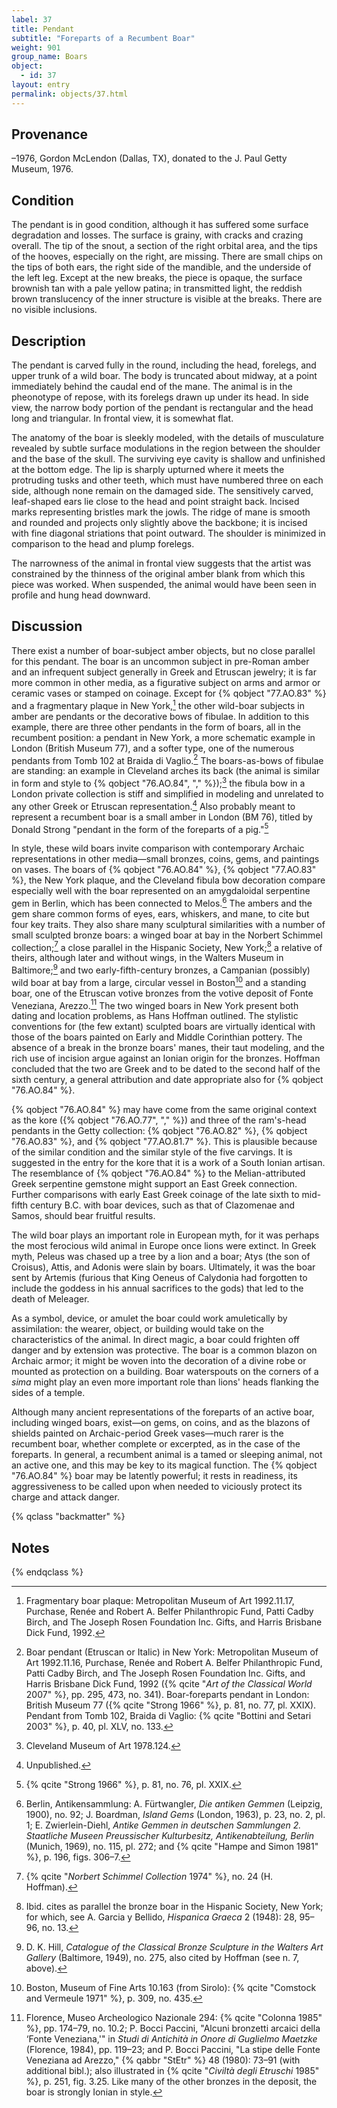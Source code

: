 ```yaml
---
label: 37
title: Pendant
subtitle: "Foreparts of a Recumbent Boar"
weight: 901
group_name: Boars
object:
  - id: 37
layout: entry
permalink: objects/37.html
---
```


## Provenance

–1976, Gordon McLendon (Dallas, TX), donated to the J. Paul Getty Museum, 1976.

## Condition

The pendant is in good condition, although it has suffered some surface degradation and losses. The surface is grainy, with cracks and crazing overall. The tip of the snout, a section of the right orbital area, and the tips of the hooves, especially on the right, are missing. There are small chips on the tips of both ears, the right side of the mandible, and the underside of the left leg. Except at the new breaks, the piece is opaque, the surface brownish tan with a pale yellow patina; in transmitted light, the reddish brown translucency of the inner structure is visible at the breaks. There are no visible inclusions.

## Description

The pendant is carved fully in the round, including the head, forelegs, and upper trunk of a wild boar. The body is truncated about midway, at a point immediately behind the caudal end of the mane. The animal is in the pheonotype of repose, with its forelegs drawn up under its head. In side view, the narrow body portion of the pendant is rectangular and the head long and triangular. In frontal view, it is somewhat flat.

The anatomy of the boar is sleekly modeled, with the details of musculature revealed by subtle surface modulations in the region between the shoulder and the base of the skull. The surviving eye cavity is shallow and unfinished at the bottom edge. The lip is sharply upturned where it meets the protruding tusks and other teeth, which must have numbered three on each side, although none remain on the damaged side. The sensitively carved, leaf-shaped ears lie close to the head and point straight back. Incised marks representing bristles mark the jowls. The ridge of mane is smooth and rounded and projects only slightly above the backbone; it is incised with fine diagonal striations that point outward. The shoulder is minimized in comparison to the head and plump forelegs.

The narrowness of the animal in frontal view suggests that the artist was constrained by the thinness of the original amber blank from which this piece was worked. When suspended, the animal would have been seen in profile and hung head downward.

## Discussion

There exist a number of boar-subject amber objects, but no close parallel for this pendant. The boar is an uncommon subject in pre-Roman amber and an infrequent subject generally in Greek and Etruscan jewelry; it is far more common in other media, as a figurative subject on arms and armor or ceramic vases or stamped on coinage. Except for {% qobject "77.AO.83" %} and a fragmentary plaque in New York,[^1] the other wild-boar subjects in amber are pendants or the decorative bows of fibulae. In addition to this example, there are three other pendants in the form of boars, all in the recumbent position: a pendant in New York, a more schematic example in London (British Museum 77), and a softer type, one of the numerous pendants from Tomb 102 at Braida di Vaglio.[^2] The boars-as-bows of fibulae are standing: an example in Cleveland arches its back (the animal is similar in form and style to {% qobject "76.AO.84", "," %});[^3] the fibula bow in a London private collection is stiff and simplified in modeling and unrelated to any other Greek or Etruscan representation.[^4] Also probably meant to represent a recumbent boar is a small amber in London (BM 76), titled by Donald Strong "pendant in the form of the foreparts of a pig."[^5]

In style, these wild boars invite comparison with contemporary Archaic representations in other media—small bronzes, coins, gems, and paintings on vases. The boars of {% qobject "76.AO.84" %}, {% qobject "77.AO.83" %}, the New York plaque, and the Cleveland fibula bow decoration compare especially well with the boar represented on an amygdaloidal serpentine gem in Berlin, which has been connected to Melos.[^6] The ambers and the gem share common forms of eyes, ears, whiskers, and mane, to cite but four key traits. They also share many sculptural similarities with a number of small sculpted bronze boars: a winged boar at bay in the Norbert Schimmel collection;[^7] a close parallel in the Hispanic Society, New York;[^8] a relative of theirs, although later and without wings, in the Walters Museum in Baltimore;[^9] and two early-fifth-century bronzes, a Campanian (possibly) wild boar at bay from a large, circular vessel in Boston[^10] and a standing boar, one of the Etruscan votive bronzes from the votive deposit of Fonte Veneziana, Arezzo.[^11] The two winged boars in New York present both dating and location problems, as Hans Hoffman outlined. The stylistic conventions for (the few extant) sculpted boars are virtually identical with those of the boars painted on Early and Middle Corinthian pottery. The absence of a break in the bronze boars' manes, their taut modeling, and the rich use of incision argue against an Ionian origin for the bronzes. Hoffman concluded that the two are Greek and to be dated to the second half of the sixth century, a general attribution and date appropriate also for {% qobject "76.AO.84" %}.

{% qobject "76.AO.84" %} may have come from the same original context as the kore ({% qobject "76.AO.77", "," %}) and three of the ram's-head pendants in the Getty collection: {% qobject "76.AO.82" %}, {% qobject "76.AO.83" %}, and {% qobject "77.AO.81.7" %}. This is plausible because of the similar condition and the similar style of the five carvings. It is suggested in the entry for the kore that it is a work of a South Ionian artisan. The resemblance of {% qobject "76.AO.84" %} to the Melian-attributed Greek serpentine gemstone might support an East Greek connection. Further comparisons with early East Greek coinage of the late sixth to mid-fifth century B.C. with boar devices, such as that of Clazomenae and Samos, should bear fruitful results.

The wild boar plays an important role in European myth, for it was perhaps the most ferocious wild animal in Europe once lions were extinct. In Greek myth, Peleus was chased up a tree by a lion and a boar; Atys (the son of Croisus), Attis, and Adonis were slain by boars. Ultimately, it was the boar sent by Artemis (furious that King Oeneus of Calydonia had forgotten to include the goddess in his annual sacrifices to the gods) that led to the death of Meleager.

As a symbol, device, or amulet the boar could work amuletically by assimilation: the wearer, object, or building would take on the characteristics of the animal. In direct magic, a boar could frighten off danger and by extension was protective. The boar is a common blazon on Archaic armor; it might be woven into the decoration of a divine robe or mounted as protection on a building. Boar waterspouts on the corners of a *sima* might play an even more important role than lions' heads flanking the sides of a temple.

Although many ancient representations of the foreparts of an active boar, including winged boars, exist—on gems, on coins, and as the blazons of shields painted on Archaic-period Greek vases—much rarer is the recumbent boar, whether complete or excerpted, as in the case of the foreparts. In general, a recumbent animal is a tamed or sleeping animal, not an active one, and this may be key to its magical function. The {% qobject "76.AO.84" %} boar may be latently powerful; it rests in readiness, its aggressiveness to be called upon when needed to viciously protect its charge and attack danger.

{% qclass "backmatter" %}
## Notes
{% endqclass %}

[^1]: Fragmentary boar plaque: Metropolitan Museum of Art 1992.11.17, Purchase, Renée and Robert A. Belfer Philanthropic Fund, Patti Cadby Birch, and The Joseph Rosen Foundation Inc. Gifts, and Harris Brisbane Dick Fund, 1992.

[^2]: Boar pendant (Etruscan or Italic) in New York: Metropolitan Museum of Art 1992.11.16, Purchase, Renée and Robert A. Belfer Philanthropic Fund, Patti Cadby Birch, and The Joseph Rosen Foundation Inc. Gifts, and Harris Brisbane Dick Fund, 1992 ({% qcite "*Art of the Classical World* 2007" %}, pp. 295, 473, no. 341). Boar-foreparts pendant in London: British Museum 77 ({% qcite "Strong 1966" %}, p. 81, no. 77, pl. XXIX). Pendant from Tomb 102, Braida di Vaglio: {% qcite "Bottini and Setari 2003" %}, p. 40, pl. XLV, no. 133.

[^3]: Cleveland Museum of Art 1978.124.

[^4]: Unpublished.

[^5]: {% qcite "Strong 1966" %}, p. 81, no. 76, pl. XXIX.

[^6]: Berlin, Antikensammlung: A. Fürtwangler, *Die antiken Gemmen* (Leipzig, 1900), no. 92; J. Boardman, *Island Gems* (London, 1963), p. 23, no. 2, pl. 1; E. Zwierlein-Diehl, *Antike Gemmen in deutschen Sammlungen 2. Staatliche Museen Preussischer Kulturbesitz, Antikenabteilung, Berlin* (Munich, 1969), no. 115, pl. 272; and {% qcite "Hampe and Simon 1981" %}, p. 196, figs. 306–7.

[^7]: {% qcite "*Norbert Schimmel Collection* 1974" %}, no. 24 (H. Hoffman).

[^8]: Ibid. cites as parallel the bronze boar in the Hispanic Society, New York; for which, see A. Garcia y Bellido, *Hispanica Graeca* 2 (1948): 28, 95–96, no. 13.

[^9]: D. K. Hill, *Catalogue of the Classical Bronze Sculpture in the Walters Art Gallery* (Baltimore, 1949), no. 275, also cited by Hoffman (see n. 7, above).

[^10]: Boston, Museum of Fine Arts 10.163 (from Sirolo): {% qcite "Comstock and Vermeule 1971" %}, p. 309, no. 435.

[^11]: Florence, Museo Archeologico Nazionale 294: {% qcite "Colonna 1985" %}, pp. 174–79, no. 10.2; P. Bocci Paccini, "Alcuni bronzetti arcaici della ‘Fonte Veneziana,'" in *Studi di Antichità in Onore di Guglielmo Maetzke* (Florence, 1984), pp. 119–23; and P. Bocci Paccini, "La stipe delle Fonte Veneziana ad Arezzo," {% qabbr "StEtr" %} 48 (1980): 73–91 (with additional bibl.); also illustrated in {% qcite "*Civiltà degli Etruschi* 1985" %}, p. 251, fig. 3.25. Like many of the other bronzes in the deposit, the boar is strongly Ionian in style.
